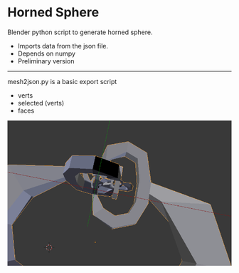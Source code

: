 # Horned Sphere

Blender python script to generate horned sphere.

- Imports data from the json file.
- Depends on numpy
- Preliminary version

---

mesh2json.py is a basic export script 

- verts
- selected (verts)
- faces


![piccy](https://github.com/macbuse/horned-sphere/blob/master/Screenshot%202019-11-27%2003.16.41.png)
